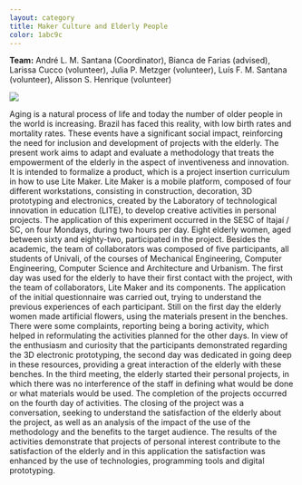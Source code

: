 ```yaml
---
layout: category
title: Maker Culture and Elderly People
color: 1abc9c
---
```


**Team:** André L. M. Santana (Coordinator), Bianca de Farias (advised), Larissa Cucco (volunteer), Julia P. Metzger (volunteer), Luís F. M. Santana (volunteer), Alisson S. Henrique (volunteer)

![](https://i.imgur.com/OSbj7as.png)

Aging is a natural process of life and today the number of older people in the world is increasing. Brazil has faced this reality, with low birth rates and mortality rates. These events have a significant social impact, reinforcing the need for inclusion and development of projects with the elderly. The present work aims to adapt and evaluate a methodology that treats the empowerment of the elderly in the aspect of inventiveness and innovation. It is intended to formalize a product, which is a project insertion curriculum in how to use Lite Maker. Lite Maker is a mobile platform, composed of four different workstations, consisting in construction, decoration, 3D prototyping and electronics, created by the Laboratory of technological innovation in education (LITE), to develop creative activities in personal projects. The application of this experiment occurred in the SESC of Itajaí / SC, on four Mondays, during two hours per day. Eight elderly women, aged between sixty and eighty-two, participated in the project. Besides the academic, the team of collaborators was composed of five participants, all students of Univali, of the courses of Mechanical Engineering, Computer Engineering, Computer Science and Architecture and Urbanism. The first day was used for the elderly to have their first contact with the project, with the team of collaborators, Lite Maker and its components. The application of the initial questionnaire was carried out, trying to understand the previous experiences of each participant. Still on the first day the elderly women made artificial flowers, using the materials present in the benches. There were some complaints, reporting being a boring activity, which helped in reformulating the activities planned for the other days. In view of the enthusiasm and curiosity that the participants demonstrated regarding the 3D electronic prototyping, the second day was dedicated in going deep in these resources, providing a great interaction of the elderly with these benches. In the third meeting, the elderly started their personal projects, in which there was no interference of the staff in defining what would be done or what materials would be used. The completion of the projects occurred on the fourth day of activities. The closing of the project was a conversation, seeking to understand the satisfaction of the elderly about the project, as well as an analysis of the impact of the use of the methodology and the benefits to the target audience. The results of the activities demonstrate that projects of personal interest contribute to the satisfaction of the elderly and in this application the satisfaction was enhanced by the use of technologies, programming tools and digital prototyping.